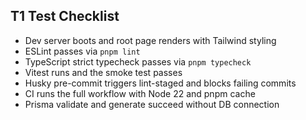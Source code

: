 ## T1 Test Checklist

- Dev server boots and root page renders with Tailwind styling
- ESLint passes via `pnpm lint`
- TypeScript strict typecheck passes via `pnpm typecheck`
- Vitest runs and the smoke test passes
- Husky pre-commit triggers lint-staged and blocks failing commits
- CI runs the full workflow with Node 22 and pnpm cache
- Prisma validate and generate succeed without DB connection
